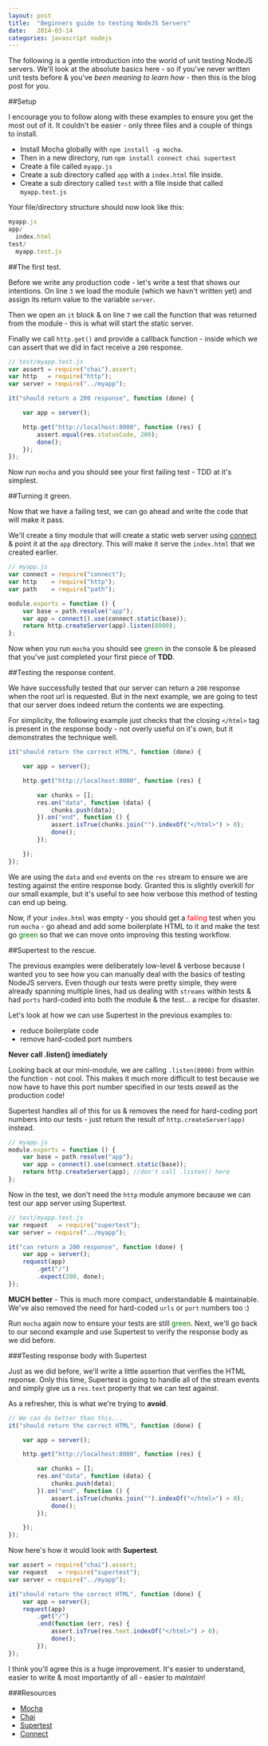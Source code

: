 ```yaml
---
layout: post
title:  "Beginners guide to testing NodeJS Servers"
date:   2014-03-14
categories: javascript nodejs
---
```


The following is a gentle introduction into the world of unit testing NodeJS servers. We'll look at the absolute basics here - so if you've never written unit tests before & you've *been meaning to learn how* - then this is the blog post for you.

##Setup

I encourage you to follow along with these examples to ensure you get the most out of it. It couldn't be easier - only three files and a couple of things to install.

- Install Mocha globally with `npm install -g mocha`.
- Then in a new directory, run `npm install connect chai supertest`
- Create a file called `myapp.js`
- Create a sub directory called `app` with a `index.html` file inside.
- Create a sub directory called `test` with a file inside that called `myapp.test.js`

Your file/directory structure should now look like this:

```js
myapp.js
app/
  index.html
test/
  myapp.test.js
```

##The first test.

Before we write any production code - let's write a test that shows our intentions. On line `3` we load the module (which we havn't written yet) and assign its return value to the variable `server`.

Then we open an `it` block & on line `7` we call the function that was returned from the module - this is what will start the static server. 

Finally we call `http.get()` and provide a callback function - inside which we can assert that we did in fact receive a `200` response.

```js
// test/myapp.test.js
var assert = require("chai").assert;
var http   = require("http");
var server = require("../myapp");

it("should return a 200 response", function (done) {

    var app = server();

    http.get("http://localhost:8000", function (res) {
        assert.equal(res.statusCode, 200);
        done();
    });
});
```

Now run `mocha` and you should see your first failing test - TDD at it's simplest.

##Turning it green.

Now that we have a failing test, we can go ahead and write the code that will make it pass.

We'll create a tiny module that will create a static web server using [connect](https://github.com/senchalabs/connect) & point it at the `app` directory. This will make it serve the `index.html` that we created earlier.

```js
// myapp.js
var connect = require("connect");
var http    = require("http");
var path    = require("path");

module.exports = function () {
    var base = path.resolve("app");
    var app = connect().use(connect.static(base));
    return http.createServer(app).listen(8000);
};
```

Now when you run `mocha` you should see <span style="color: green">green</span> in the console & be pleased that you've just completed your first piece of **TDD**.

##Testing the response content.

We have successfully tested that our server can return a `200` response when the root url is requested. But in the next example, we are going to test that our server does indeed return the contents we are expecting.

For simplicity, the following example just checks that the closing `</html>` tag is present in the response body - not overly useful on it's own, but it demonstrates the technique well.

```js
it("should return the correct HTML", function (done) {

    var app = server();

    http.get("http://localhost:8000", function (res) {

        var chunks = [];
        res.on("data", function (data) {
            chunks.push(data);
        }).on("end", function () {
            assert.isTrue(chunks.join("").indexOf("</html>") > 0);
            done();
        });

    });
});
```

We are using the `data` and `end` events on the `res` stream to ensure we are testing against the entire response body. Granted this is slightly overkill for our small example, but it's useful to see how verbose this method of testing can end up being.

Now, if your `index.html` was empty - you should get a <span style="color: red">failing</span> test when you run `mocha` - go ahead and add some boilerplate HTML to it and make the test go <span style="color: green">green</span> so that we can move onto improving this testing workflow.

##Supertest to the rescue.

The previous examples were deliberately low-level & verbose because I wanted you to see how you can manually deal with the basics of testing NodeJS servers. Even though our tests were pretty simple, they were already spanning multiple lines, had us dealing with `streams` within tests & had `ports` hard-coded into both the module & the test... a recipe for disaster.

Let's look at how we can use Supertest in the previous examples to:

- reduce boilerplate code
- remove hard-coded port numbers

**Never call .listen() imediately**

Looking back at our mini-module, we are calling `.listen(8000)` from within the function - not cool. This makes it much more difficult to test because we now have to have this port number specified in our tests *aswell* as the production code!

Supertest handles all of this for us & removes the need for hard-coding port numbers into our tests - just return the result of `http.createServer(app)` instead.

```js
// myapp.js
module.exports = function () {
    var base = path.resolve("app");
    var app = connect().use(connect.static(base));
    return http.createServer(app); //don't call .listen() here
};
```

Now in the test, we don't need the `http` module anymore because we can test our app server using Supertest.

```js
// test/myapp.test.js
var request   = require("supertest");
var server = require("../myapp");

it("can return a 200 response", function (done) {
    var app = server();
    request(app)
        .get("/")
        .expect(200, done);
});
```

**MUCH better** - This is much more compact, understandable & maintainable. We've also removed the need for hard-coded `urls` or `port` numbers too :)

Run `mocha` again now to ensure your tests are still <span style="color: green">green</span>. Next, we'll go back to our second example and use Supertest to verify the response body as we did before.

###Testing response body with Supertest

Just as we did before, we'll write a little assertion that verifies the HTML reponse. Only this time, Supertest is going to handle all of the stream events and simply give us a `res.text` property that we can test against.

As a refresher, this is what we're trying to **avoid**.

```js
// We can do better than this...
it("should return the correct HTML", function (done) {

    var app = server();

    http.get("http://localhost:8000", function (res) {

        var chunks = [];
        res.on("data", function (data) {
            chunks.push(data);
        }).on("end", function () {
            assert.isTrue(chunks.join("").indexOf("</html>") > 0);
            done();
        });

    });
});
```

Now here's how it would look with **Supertest**.

```js
var assert = require("chai").assert;
var request   = require("supertest");
var server = require("../myapp");

it("should return the correct HTML", function (done) {
    var app = server();
    request(app)
        .get("/")
        .end(function (err, res) {
            assert.isTrue(res.text.indexOf("</html>") > 0);
            done();
        });
});
```

I think you'll agree this is a huge improvement. It's easier to understand, easier to write & most importantly of all - easier to *maintain*!


###Resources

- [Mocha](http://visionmedia.github.io/mocha/)
- [Chai](http://chaijs.com/)
- [Supertest](https://github.com/visionmedia/supertest)
- [Connect](http://www.senchalabs.org/connect/)














